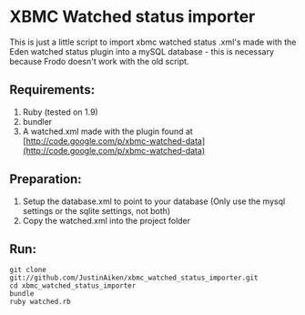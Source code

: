 XBMC Watched status importer
============================

This is just a little script to import xbmc watched status .xml's made with the Eden watched status plugin into a mySQL database - this is necessary because Frodo doesn't work with the old script.

Requirements:
-------------   
1) Ruby (tested on 1.9)   
2) bundler   
4) A watched.xml made with the plugin found at [http://code.google.com/p/xbmc-watched-data](http://code.google.com/p/xbmc-watched-data)

Preparation:  
------------
1) Setup the database.xml to point to your database   (Only use the mysql settings or the sqlite settings, not both)
2) Copy the watched.xml into the project folder   
   
Run:
---
```
git clone git://github.com/JustinAiken/xbmc_watched_status_importer.git   
cd xbmc_watched_status_importer   
bundle   
ruby watched.rb
```
